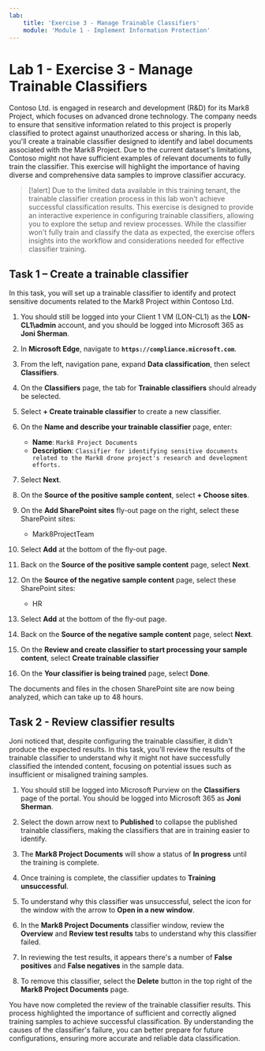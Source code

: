 ```yaml
---
lab:
    title: 'Exercise 3 - Manage Trainable Classifiers'
    module: 'Module 1 - Implement Information Protection'
---
```


# Lab 1 - Exercise 3 - Manage Trainable Classifiers

Contoso Ltd. is engaged in research and development (R&D) for its Mark8 Project, which focuses on advanced drone technology. The company needs to ensure that sensitive information related to this project is properly classified to protect against unauthorized access or sharing. In this lab, you'll create a trainable classifier designed to identify and label documents associated with the Mark8 Project. Due to the current dataset's limitations, Contoso might not have sufficient examples of relevant documents to fully train the classifier. This exercise will highlight the importance of having diverse and comprehensive data samples to improve classifier accuracy.

>[!alert] Due to the limited data available in this training tenant, the trainable classifier creation process in this lab won't achieve successful classification results. This exercise is designed to provide an interactive experience in configuring trainable classifiers, allowing you to explore the setup and review processes. While the classifier won't fully train and classify the data as expected, the exercise offers insights into the workflow and considerations needed for effective classifier training. 

## Task 1 – Create a trainable classifier

In this task, you will set up a trainable classifier to identify and protect sensitive documents related to the Mark8 Project within Contoso Ltd.

1. You should still be logged into your Client 1 VM (LON-CL1) as the **LON-CL1\admin** account, and you should be logged into Microsoft 365 as **Joni Sherman**.

1. In **Microsoft Edge**, navigate to **`https://compliance.microsoft.com`**.

1. From the left, navigation pane, expand **Data classification**, then select **Classifiers**.

1. On the **Classifiers** page, the tab for **Trainable classifiers** should already be selected.

2. Select **+ Create trainable classifier** to create a new classifier.

1. On the **Name and describe your trainable classifier** page, enter:

    - **Name**: `Mark8 Project Documents`
    - **Description**: `Classifier for identifying sensitive documents related to the Mark8 drone project's research and development efforts.`

1. Select **Next**.

1. On the **Source of the positive sample content**, select **+ Choose sites**.

1. On the **Add SharePoint sites** fly-out page on the right, select these SharePoint sites:

    - Mark8ProjectTeam

1. Select **Add** at the bottom of the fly-out page.

1. Back on the **Source of the positive sample content** page, select **Next**.

1. On the **Source of the negative sample content** page, select these SharePoint sites:

    - HR

1. Select **Add** at the bottom of the fly-out page.

1. Back on the **Source of the negative sample content** page, select **Next**.

1. On the **Review and create classifier to start processing your sample content**, select **Create trainable classifier**

1. On the **Your classifier is being trained** page, select **Done**.

The documents and files in the chosen SharePoint site are now being analyzed, which can take up to 48 hours.

## Task 2 - Review classifier results

Joni noticed that, despite configuring the trainable classifier, it didn't produce the expected results. In this task, you'll review the results of the trainable classifier to understand why it might not have successfully classified the intended content, focusing on potential issues such as insufficient or misaligned training samples.

1. You should still be logged into Microsoft Purview on the **Classifiers** page of the portal. You should be logged into Microsoft 365 as **Joni Sherman**.

1. Select the down arrow next to **Published** to collapse the published trainable classifiers, making the classifiers that are in training easier to identify.

1. The **Mark8 Project Documents** will show a status of **In progress** until the training is complete.

1. Once training is complete, the classifier updates to **Training unsuccessful**.

1. To understand why this classifier was unsuccessful, select the icon for the window with the arrow to **Open in a new window**.

1. In the **Mark8 Project Documents** classifier window, review the **Overview** and **Review test results** tabs to understand why this classifier failed.

1. In reviewing the test results, it appears there's a number of **False positives** and **False negatives** in the sample data.

1. To remove this classifier, select the **Delete** button in the top right of the **Mark8 Project Documents** page.

You have now completed the review of the trainable classifier results. This process highlighted the importance of sufficient and correctly aligned training samples to achieve successful classification. By understanding the causes of the classifier's failure, you can better prepare for future configurations, ensuring more accurate and reliable data classification.
